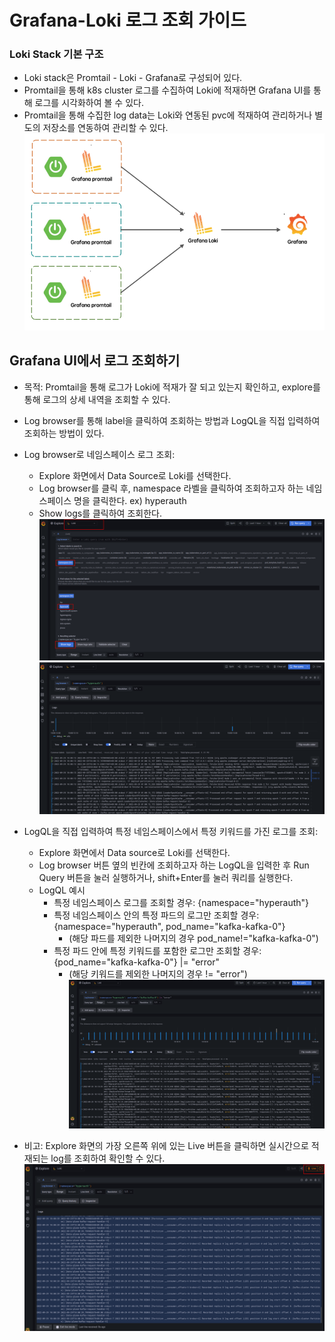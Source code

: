 # Grafana-Loki 로그 조회 가이드

### Loki Stack 기본 구조
* Loki stack은 Promtail - Loki - Grafana로 구성되어 있다.
* Promtail을 통해 k8s cluster 로그를 수집하여 Loki에 적재하면 Grafana UI를 통해 로그를 시각화하여 볼 수 있다.
* Promtail을 통해 수집한 log data는 Loki와 연동된 pvc에 적재하여 관리하거나 별도의 저장소를 연동하여 관리할 수 있다.
![image](../figure/loki-stack.png)

## Grafana UI에서 로그 조회하기
* 목적: Promtail을 통해 로그가 Loki에 적재가 잘 되고 있는지 확인하고, explore를 통해 로그의 상세 내역을 조회할 수 있다.
* Log browser를 통해 label을 클릭하여 조회하는 방법과 LogQL을 직접 입력하여 조회하는 방법이 있다.
* Log browser로 네임스페이스 로그 조회: 
    * Explore 화면에서 Data Source로 Loki를 선택한다.
    * Log browser를 클릭 후, namespace 라벨을 클릭하여 조회하고자 하는 네임스페이스 명을 클릭한다. ex) hyperauth
    * Show logs를 클릭하여 조회한다.
![image](../figure/grafana-log.png)
![image](../figure/grafana-log2.png)

* LogQL을 직접 입력하여 특정 네임스페이스에서 특정 키워드를 가진 로그를 조회:
    * Explore 화면에서 Data source로 Loki를 선택한다.
    * Log browser 버튼 옆의 빈칸에 조회하고자 하는 LogQL을 입력한 후 Run Query 버튼을 눌러 실행하거나, shift+Enter를 눌러 쿼리를 실행한다.
    * LogQL 예시
       * 특정 네임스페이스 로그를 조회할 경우: {namespace="hyperauth"}
       * 특정 네임스페이스 안의 특정 파드의 로그만 조회할 경우: {namespace="hyperauth", pod_name="kafka-kafka-0"}
           * (해당 파드를 제외한 나머지의 경우 pod_name!="kafka-kafka-0")
       * 특정 파드 안에 특정 키워드를 포함한 로그만 조회할 경우: {pod_name="kafka-kafka-0"} |= "error" 
           * (해당 키워드를 제외한 나머지의 경우 != "error")
![image](../figure/grafana-logql.png)

* 비고: Explore 화면의 가장 오른쪽 위에 있는 Live 버튼을 클릭하면 실시간으로 적재되는 log를 조회하여 확인할 수 있다.
![image](../figure/grafana-live.png) 
